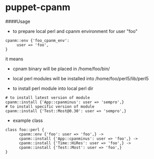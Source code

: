 puppet-cpanm
============

####Usage
* to prepare local perl and cpanm environment for user "foo"   

 ```
 cpanm::env {'foo_cpanm_env':
      user => 'foo',
 }
 ```
 it means 
   * cpnam binary will be placed in /home/foo/bin/
   * local perl modules will be installed into /home/foo/perl5/lib/perl5
   
* to install perl module into local perl dir
 ```
 # to install latest version of module
 cpanm::install {'App::cpanminus': user => 'sempro',}
 # to install specific version of module
 cpanm::install {'Test::Most@0.30': user => 'sempro',}
 ```
 
* example class
```
class foo::perl {
      cpanm::env {'foo': user => 'foo',} ->
      cpanm::install {'App::cpanminus': user => 'foo',} ->
      cpanm::install {'Time::HiRes': user => 'foo',} ->
      cpanm::install {'Test::Most': user => 'foo',}
}
```
